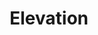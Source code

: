 ---
title: "Elevation"
description: "Lovely short novel. Ringan, misterius, kind, dan engaging."
cover: "images/reading/elevation.jpeg"
publishDate: 2021-05-12
authors: "Stephen King"
---